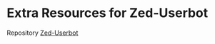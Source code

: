 # Extra Resources for Zed-Userbot
Repository [Zed-Userbot](https://github.com/Telegratg/ZED_USERBOT)
